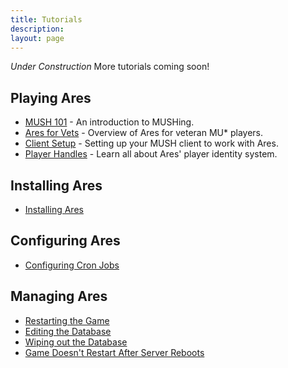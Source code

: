 ```yaml
---
title: Tutorials
description:
layout: page
---
```


*Under Construction*  More tutorials coming soon!

## Playing Ares

* [MUSH 101](/mush-101) - An introduction to MUSHing.
* [Ares for Vets](/ares-for-vets) - Overview of Ares for veteran MU\* players.
* [Client Setup](/clients) - Setting up your MUSH client to work with Ares.
* [Player Handles](/handles) - Learn all about Ares' player identity system.

## Installing Ares

* [Installing Ares](/install-ares)

## Configuring Ares

* [Configuring Cron Jobs](/tutorials/configuring-cron)

## Managing Ares

* [Restarting the Game](/tutorials/manage/run-game)
* [Editing the Database](/tutorials/manage/edit-database)
* [Wiping out the Database](/tutorials/manage/init-db)
* [Game Doesn't Restart After Server Reboots](/tutorials/manage/restart-after-reboot)

